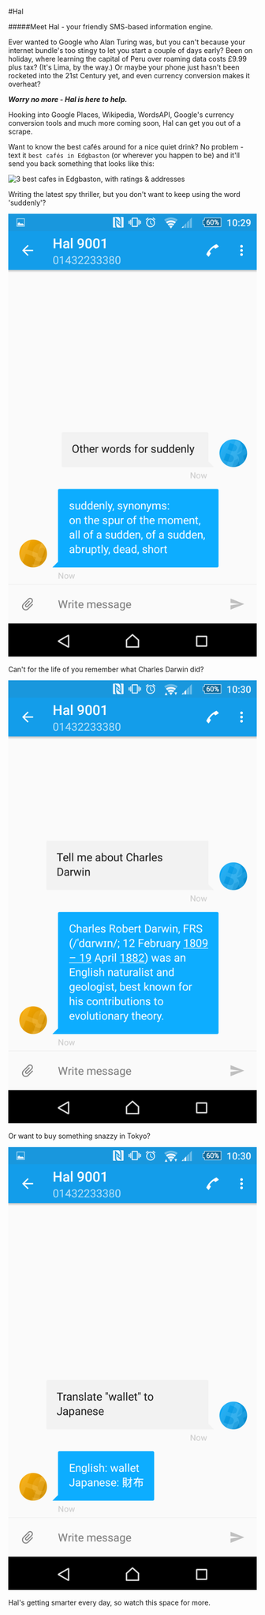 #Hal

#####Meet Hal - your friendly SMS-based information engine.

Ever wanted to Google who Alan Turing was, but you can't because your internet bundle's too stingy to let you start a couple of days early? Been on holiday, where learning the capital of Peru over roaming data costs £9.99 plus tax? (It's Lima, by the way.) Or maybe your phone just hasn't been rocketed into the 21st Century yet, and even currency conversion makes it overheat?

***Worry no more - Hal is here to help.***

Hooking into Google Places, Wikipedia, WordsAPI, Google's currency conversion tools and much more coming soon, Hal can get you out of a scrape.

Want to know the best cafés around for a nice quiet drink? No problem - text it `best cafés in Edgbaston` (or wherever you happen to be) and it'll send you back something that looks like this:

![3 best cafes in Edgbaston, with ratings & addresses](https://raw.github.com/bedekelly/hal/master/img/cafes.png)

Writing the latest spy thriller, but you don't want to keep using the word 'suddenly'?

![other words for "suddenly"](https://raw.githubusercontent.com/bedekelly/hal/master/img/suddenly.png)

Can't for the life of you remember what Charles Darwin did?

![Tell me about Charles Darwin](https://raw.githubusercontent.com/bedekelly/hal/master/img/darwin.png)

Or want to buy something snazzy in Tokyo?

![Translate clothes store to Japanese](https://raw.githubusercontent.com/bedekelly/hal/master/img/japanese.png)

Hal's getting smarter every day, so watch this space for more.
